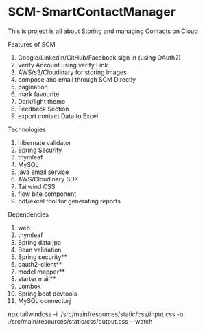 # SCM-SmartContactManager
This is project is all about Storing and managing Contacts on Cloud


Features of SCM

1. Google/LinkedIn/GitHub/Facebook sign in (using OAuth2)
2. verify Account using verify Link
3. AWS/s3/Cloudinary for storing images
4. compose and email through SCM Directly
5. pagination
6. mark favourite 
7. Dark/light theme
8. Feedback Section
9. export contact Data to Excel


Technologies 

1. hibernate validator
2. Spring Security
3. thymleaf
4. MySQL
4. java email service
5. AWS/Cloudinary SDK
6. Tailwind CSS
7. flow bite component
8. pdf/excel tool for generating reports

Dependencies 

1. web 
2. thymleaf
3. Spring data jpa
4. Bean validation
5. Spring security**
6. oauth2-client**
7. model mapper**
8. starter mail**
9. Lombok
10. Spring boot devtools
11. MySQL connectorj

npx tailwindcss -i ./src/main/resources/static/css/input.css -o ./src/main/resources/static/css/output.css --watch